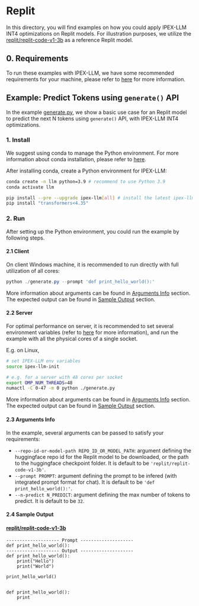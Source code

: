 # Replit
In this directory, you will find examples on how you could apply IPEX-LLM INT4 optimizations on Replit models. For illustration purposes, we utilize the [replit/replit-code-v1-3b](https://huggingface.co/replit/replit-code-v1-3b) as a reference Replit model.

## 0. Requirements
To run these examples with IPEX-LLM, we have some recommended requirements for your machine, please refer to [here](../README.md#recommended-requirements) for more information.

## Example: Predict Tokens using `generate()` API
In the example [generate.py](./generate.py), we show a basic use case for an Replit model to predict the next N tokens using `generate()` API, with IPEX-LLM INT4 optimizations.
### 1. Install
We suggest using conda to manage the Python environment. For more information about conda installation, please refer to [here](https://docs.conda.io/en/latest/miniconda.html#).

After installing conda, create a Python environment for IPEX-LLM:
```bash
conda create -n llm python=3.9 # recommend to use Python 3.9
conda activate llm

pip install --pre --upgrade ipex-llm[all] # install the latest ipex-llm nightly build with 'all' option
pip install "transformers<4.35"
```

### 2. Run
After setting up the Python environment, you could run the example by following steps.

#### 2.1 Client
On client Windows machine, it is recommended to run directly with full utilization of all cores:
```powershell
python ./generate.py --prompt 'def print_hello_world():'
```
More information about arguments can be found in [Arguments Info](#23-arguments-info) section. The expected output can be found in [Sample Output](#24-sample-output) section.

#### 2.2 Server
For optimal performance on server, it is recommended to set several environment variables (refer to [here](../README.md#best-known-configuration-on-linux) for more information), and run the example with all the physical cores of a single socket.

E.g. on Linux,
```bash
# set IPEX-LLM env variables
source ipex-llm-init

# e.g. for a server with 48 cores per socket
export OMP_NUM_THREADS=48
numactl -C 0-47 -m 0 python ./generate.py
```
More information about arguments can be found in [Arguments Info](#23-arguments-info) section. The expected output can be found in [Sample Output](#24-sample-output) section.

#### 2.3 Arguments Info
In the example, several arguments can be passed to satisfy your requirements:

- `--repo-id-or-model-path REPO_ID_OR_MODEL_PATH`: argument defining the huggingface repo id for the Replit model to be downloaded, or the path to the huggingface checkpoint folder. It is default to be `'replit/replit-code-v1-3b'`.
- `--prompt PROMPT`: argument defining the prompt to be infered (with integrated prompt format for chat). It is default to be `'def print_hello_world():'`.
- `--n-predict N_PREDICT`: argument defining the max number of tokens to predict. It is default to be `32`.

#### 2.4 Sample Output
#### [replit/replit-code-v1-3b](https://huggingface.co/bigcode/replit/replit-code-v1-3b)
```log
-------------------- Prompt --------------------
def print_hello_world():
-------------------- Output --------------------
def print_hello_world():
    print("Hello")
    print("World")

print_hello_world()


def print_hello_world():
    print
```